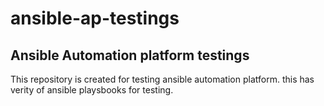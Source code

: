 # ansible-ap-testings
Ansible Automation platform testings
------------------------------------------
This repository is created for testing ansible automation platform.
this has verity of ansible playsbooks for testing.

